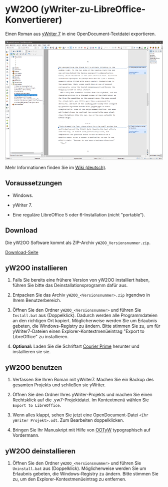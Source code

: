 # yW2OO (yWriter-zu-LibreOffice-Konvertierer)

Einen Roman aus [yWriter 7](http://www.spacejock.com/yWriter7.html) in eine OpenDocument-Textdatei 
exportieren.

![Screenshot: Automatisch erzeugtes ODT](https://raw.githubusercontent.com/peter88213/yW2OO/master/docs/Screenshots/Writer-de.png)

Mehr Informationen finden Sie im [Wiki (deutsch)](https://github.com/peter88213/yW2OO/wiki/Deutsch). 



## Voraussetzungen

* Windows.

* yWriter 7.

* Eine reguläre LibreOffice 5 oder 6-Installation (nicht "portable").



## Download

Die yW2OO Software kommt als ZIP-Archiv `yW2OO_Versionsnummer.zip`. 

[Download-Seite](https://github.com/peter88213/yW2OO/releases)



## yW2OO installieren

1. Falls Sie bereits eine frühere Version von yW2OO installiert haben, führen Sie bitte das
   Deinstallationsprogramm dafür aus. 

2. Entpacken Sie das Archiv `yW2OO_<Versionsnummer>.zip` irgendwo in Ihrem Benutzerbereich.  

3. Öffnen Sie den Ordner `yW2OO_<Versionsnummer>` und führen Sie `Install.bat` aus (Doppelklick).
   Dadurch werden alle Programmdateien an den richtigen Ort kopiert. 
   Möglicherweise werden Sie  um Erlaubnis gebeten, die Windows-Registry zu ändern. 
   Bitte stimmen Sie zu, um für yWriter7-Dateien einen Explorer-Kontextmenüeintrag 
   "Export to LibreOffice" zu installieren.

4. __Optional:__  Laden Sie die Schriftart [Courier Prime](https://quoteunquoteapps.com/courierprime) herunter und installieren sie sie.



## yW2OO benutzen

1. Verfassen Sie Ihren Roman mit yWriter7. Machen Sie ein Backup des gesamten Projekts
   und schließen sie yWriter. 

2. Öffnen Sie den Ordner Ihres yWriter-Projekts und machen Sie einen Rechtsklick auf die
   .yw7-Projektdatei. Im Kontextmenü wählen Sie `Export to LibreOffice`.

3. Wenn alles klappt, sehen Sie jetzt eine OpenDocument-Datei `<Ihr yWriter Projekt>.odt`. Zum Bearbeiten doppelklicken.

4. Bringen Sie Ihr Manuskript mit Hilfe von [OOTyW](https://github.com/peter88213/OOTyW/wiki/Deutsch) typographisch auf Vordermann.



## yW2OO deinstallieren

1. Öffnen Sie den Ordner `yW2OO_<Versionsnummer>` und führen Sie `Uninstall.bat` aus 
  (Doppelklick). Möglicherweise werden Sie  um Erlaubnis gebeten, die Windows-Registry zu ändern. 
  Bitte stimmen Sie zu, um den Explorer-Kontextmenüeintrag zu entfernen.

